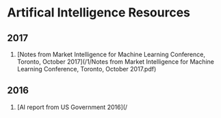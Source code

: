 # Artifical Intelligence Resources

## 2017
1) [Notes from Market Intelligence for Machine Learning Conference, Toronto, October 2017](/1/Notes from Market Intelligence for Machine Learning Conference, Toronto, October 2017.pdf)

## 2016

1) [AI report from US Government 2016](/
